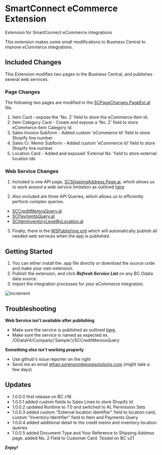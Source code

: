# SmartConnect eCommerce Extension
Extension for SmartConnect eCommerce integrations

This extension makes some small modifications to Business Central to improve eCommerce integrations.

## Included Changes

This Extension modifies two pages in the Business Central, and publishes several web services.

### Page Changes
The following two pages are modified in the [SCPageChanges.PageExt.al](SCPageChanges.PageExt.al) file.

1. Item Card - expose the 'No. 2' field to store the eCommerce Item Id.
2. Item Category Card - Create and expose a 'No. 2' field to store eCommerce Item Category Id. 
3. Sales Invoice Subform - Added custom 'eCommerce Id' field to store Shopify line number.
4. Sales Cr. Memo Subform - Added custom 'eCommerce Id' field to store Shopify line number.
5. Location Card - Added and exposed 'External No.' field to store external location Ids

### Web Service Changes
1. Included is one API page, [SCShippingAddress.Page.al](SCShippingAddress.Page.al), which allows us to work around a web service limitation as outlined [here](https://www.eonesolutions.com/help-article/failed-to-create-record-property-editable-for-ship-to-address-is-invalid/ "here")

2. Also included are three API Queries, which allows us to efficiently perform complex queries.
- [SCCreditMemosQuery.al](SCCreditMemosQuery.al)
- [SCPaymentsQuery.al](SCPaymentsQuery.al)
- [SCItemInventoryLevelByLocation.al](SCItemInventoryLevelByLocation.al)

3. Finally, there is the [WSPublishing.xml](WSPublishing.xml) which will automatically publish all needed web services when the app is published.

## Getting Started

1. You can either install the .app file directly or download the source code and make your own extension.
2. Publish the extension, and click ***Refresh Service List*** on any BC Odata data source.
3. Import the integration processes for your eCommerce integration.

![increment](https://i.imgur.com/ENxN3bc.jpg)

## Troubleshooting

**Web Service isn't available after publishing**

- Make sure the service is published as outlined [here](https://docs.microsoft.com/en-us/dynamics365/business-central/across-how-publish-web-service "documentation").
- Make sure the service is named as expected ex. /ODataV4/Company('Sample')/SCCreditMemosQuery

**Something else isn't working properly**

- Use github's issue reporter on the right
- Send me an email ethan.sorenson@eonesolutions.com (might take a few days)

## Updates

- 1.0.0.0 first release on BC v16
- 1.0.0.1 added custom fields to Sales Lines to store Shopify Id
- 1.0.0.2 updated Runtime to 7.0 and switched to AL Permission Sets
- 1.0.0.3 added custom "External location identifier" field to location card, custom "Inventory Identifier" field to Item and Payments Query
- 1.0.0.4 added additional detail to the credit memo and inventory location queries
- 1.0.0.5 added Document Type and Your Reference to Shipping Address page. added No. 2 Field to Customer Card. Tested on BC v21

***Enjoy!***